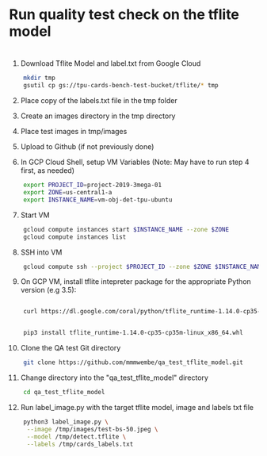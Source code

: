 # Run quality test check on the tflite model
# 

1) Download Tflite Model and label.txt from Google Cloud
```bash
    mkdir tmp
    gsutil cp gs://tpu-cards-bench-test-bucket/tflite/* tmp
```
2) Place copy of the labels.txt file in the tmp folder

3) Create an images directory in the tmp directory

4) Place test images in tmp/images

5) Upload to Github (if not previously done)


6) In GCP Cloud Shell, setup VM Variables (Note: May have to run step 4 first, as needed)
```bash
    export PROJECT_ID=project-2019-3mega-01
    export ZONE=us-central1-a
    export INSTANCE_NAME=vm-obj-det-tpu-ubuntu
```
7) Start VM
```bash
    gcloud compute instances start $INSTANCE_NAME --zone $ZONE
    gcloud compute instances list
```
8) SSH into VM
```bash
    gcloud compute ssh --project $PROJECT_ID --zone $ZONE $INSTANCE_NAME
```

9) On GCP VM, install tflite intepreter package for the appropriate Python version (e.g 3.5):

```bash

    curl https://dl.google.com/coral/python/tflite_runtime-1.14.0-cp35-cp35m-linux_x86_64.whl --output tflite_runtime-1.14.0-cp35-cp35m-linux_x86_64.whl


    pip3 install tflite_runtime-1.14.0-cp35-cp35m-linux_x86_64.whl
```
10) Clone the QA test Git directory

```bash
    git clone https://github.com/mmmwembe/qa_test_tflite_model.git
```

11) Change directory into the "qa_test_tflite_model" directory

```bash
    cd qa_test_tflite_model
```

12) Run label_image.py with the target tflite model, image and labels txt file

```bash
    python3 label_image.py \
     --image /tmp/images/test-bs-50.jpeg \
     --model /tmp/detect.tflite \
     --labels /tmp/cards_labels.txt
```

